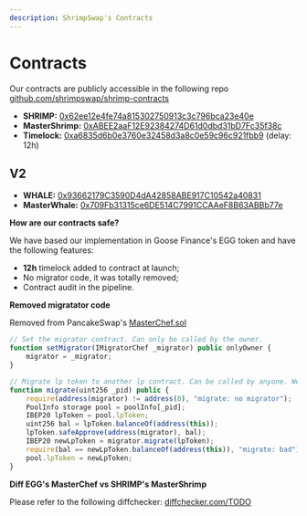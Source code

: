 ```yaml
---
description: ShrimpSwap's Contracts
---
```


# Contracts

Our contracts are publicly accessible in the following repo [github.com/shrimpswap/shrimp-contracts](https://github.com/shrimpswap/shrimp-contracts)

- **SHRIMP:** [0x62ee12e4fe74a815302750913c3c796bca23e40e](https://bscscan.com/address/0x62ee12e4fe74a815302750913c3c796bca23e40e)
- **MasterShrimp:** [0xABEE2aaF12E92384274D61d0dbd31bD7Fc35f38c](https://bscscan.com/address/0xABEE2aaF12E92384274D61d0dbd31bD7Fc35f38c)
- **Timelock:** [0xa6835d6b0e3760e32458d3a8c0e59c96c921fbb9](https://bscscan.com/address/0xa6835d6b0e3760e32458d3a8c0e59c96c921fbb9) (delay: 12h)

## V2
- **WHALE:** [0x93662179C3590D4dA42858ABE917C10542a40831](https://bscscan.com/address/0x93662179C3590D4dA42858ABE917C10542a40831)
- **MasterWhale:** [0x709Fb31315ce6DE514C7991CCAAeF8B63ABBb77e](https://bscscan.com/address/0x709Fb31315ce6DE514C7991CCAAeF8B63ABBb77e)

**How are our contracts safe?**

We have based our implementation in Goose Finance's EGG token and have the following features:

- **12h** timelock added to contract at launch;
- No migrator code, it was totally removed;
- Contract audit in the pipeline.

**Removed migratator code**

Removed from PancakeSwap's [MasterChef.sol](https://github.com/pancakeswap/pancake-farm/blob/master/contracts/MasterChef.sol)

```javascript
// Set the migrator contract. Can only be called by the owner.
function setMigrator(IMigratorChef _migrator) public onlyOwner {
    migrator = _migrator;
}

// Migrate lp token to another lp contract. Can be called by anyone. We trust that migrator contract is good.
function migrate(uint256 _pid) public {
    require(address(migrator) != address(0), "migrate: no migrator");
    PoolInfo storage pool = poolInfo[_pid];
    IBEP20 lpToken = pool.lpToken;
    uint256 bal = lpToken.balanceOf(address(this));
    lpToken.safeApprove(address(migrator), bal);
    IBEP20 newLpToken = migrator.migrate(lpToken);
    require(bal == newLpToken.balanceOf(address(this)), "migrate: bad");
    pool.lpToken = newLpToken;
}
```

**Diff EGG's MasterChef vs SHRIMP's MasterShrimp**

Please refer to the following diffchecker: [diffchecker.com/TODO](https://www.diffchecker.com/TODO)
